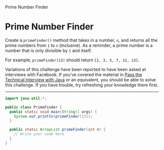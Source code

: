 Prime Number Finder

# Prime Number Finder
Create a `primeFinder()` method that takes in a number, `n`, and returns all the prime numbers from `1` to `n` (inclusive). As a reminder, a prime number is a number that is only divisible by `1` and itself.

For example, `primeFinder(13)` should return `[2, 3, 5, 7, 11, 13]`.

Variations of this challenge have been reported to have been asked at interviews with Facebook. If you’ve covered the material in [Pass the Technical Interview with Java](https://www.codecademy.com/learn/paths/pass-the-technical-interview-with-java) or an equivalent, you should be able to solve this challenge. If you have trouble, try refreshing your knowledge there first.

---

```Java
import java.util.*;

public class PrimeFinder {
  public static void main(String[] args) {
    System.out.println(primeFinder(13));
  }

  public static ArrayList primeFinder(int n) {
    // Write your code here
  }
}
```